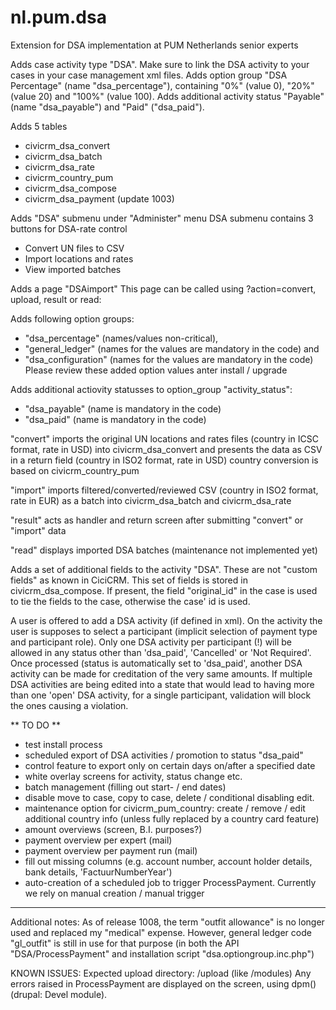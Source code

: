 nl.pum.dsa
==========

Extension for DSA implementation at PUM Netherlands senior experts

Adds case activity type "DSA". Make sure to link the DSA activity to your cases in your case management xml files.
Adds option group "DSA Percentage" (name "dsa_percentage"), containing "0%" (value 0), "20%" (value 20) and "100%" (value 100).
Adds additional activity status "Payable" (name "dsa_payable") and "Paid" ("dsa_paid").

Adds 5 tables
- civicrm_dsa_convert
- civicrm_dsa_batch
- civicrm_dsa_rate
- civicrm_country_pum
- civicrm_dsa_compose
- civicrm_dsa_payment (update 1003)

Adds "DSA" submenu under "Administer" menu
DSA submenu contains 3 buttons for DSA-rate control
- Convert UN files to CSV 
- Import locations and rates
- View imported batches

Adds a page "DSAimport"
This page can be called using ?action=convert, upload, result or read:

Adds following option groups:
- "dsa_percentage" (names/values non-critical),
- "general_ledger" (names for the values are mandatory in the code) and
- "dsa_configuration" (names for the values are mandatory in the code)
Please review these added option values anter install / upgrade

Adds additional actiovity statusses to option_group "activity_status":
- "dsa_payable" (name is mandatory in the code)
- "dsa_paid" (name is mandatory in the code)


"convert"
imports the original UN locations and rates files (country in ICSC format, rate in USD) into civicrm_dsa_convert and
presents the data as CSV in a return field (country in ISO2 format, rate in USD)
country conversion is based on civicrm_country_pum

"import"
imports filtered/converted/reviewed CSV (country in ISO2 format, rate in EUR) as a batch into civicrm_dsa_batch and civicrm_dsa_rate

"result"
acts as handler and return screen after submitting "convert" or "import" data

"read"
displays imported DSA batches (maintenance not implemented yet)

Adds a set of additional fields to the activity "DSA". These are not "custom fields" as known in CiciCRM.
This set of fields is stored in civicrm_dsa_compose. If present, the field "original_id" in the case is used to tie the fields to the case, otherwise the case' id is used.

A user is offered to add a DSA activity (if defined in xml).
On the activity the user is supposes to select a participant (implicit selection of payment type and participant role).
Only one DSA activity per participant (!) will be allowed in any status other than 'dsa_paid', 'Cancelled' or 'Not Required'.
Once processed (status is automatically set to 'dsa_paid', another DSA activity can be made for creditation of the very same amounts.
If multiple DSA activities are being edited into a state that would lead to having more than one 'open' DSA activity, for a single participant, validation will block the ones causing a violation.



** TO DO **
* test install process
* scheduled export of DSA activities / promotion to status "dsa_paid"
* control feature to export only on certain days on/after a specified date
* white overlay screens for activity, status change etc.
* batch management (filling out start- / end dates)
* disable move to case, copy to case, delete / conditional disabling edit.
* maintenance option for civicrm_pum_country: create / remove / edit additional country info (unless fully replaced by a country card feature)
* amount overviews (screen, B.I. purposes?)
* payment overview per expert (mail)
* payment overview per payment run (mail)
* fill out missing columns (e.g. account number, account holder details, bank details, 'FactuurNumberYear')
* auto-creation of a scheduled job to trigger ProcessPayment. Currently we rely on manual creation / manual trigger
***


Additional notes:
As of release 1008, the term "outfit allowance" is no longer used and replaced my "medical" expense. However, general ledger code "gl_outfit" is still in use for that purpose (in both the API "DSA/ProcessPayment" and installation script "dsa.optiongroup.inc.php")


KNOWN ISSUES:
Expected upload directory: <site root>/upload (like <site root>/modules)
Any errors raised in ProcessPayment are displayed on the screen, using dpm() (drupal: Devel module).
